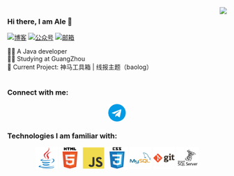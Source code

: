 <img align='right' src="https://github-readme-stats.vercel.app/api?username=paopao233&show_icons=true">

### Hi there, I am Ale 👋

[![博客](https://img.shields.io/static/v1?label=%E5%8D%9A%E5%AE%A2&message=blog.guluqiu.cc&color=orange&logo=bloglovin&style=flat-square&logoColor=white)](https://blog.guluqiu.ccp/)
[![公众号](https://img.shields.io/static/v1?label=公众号&message=来一颗咕噜球&color=07c160&logo=wechat&style=flat-square&logoColor=white)](https://github.com/paopao233/OnlineFreeApi/raw/main/%E6%89%AB%E7%A0%81_%E6%90%9C%E7%B4%A2%E8%81%94%E5%90%88%E4%BC%A0%E6%92%AD%E6%A0%B7%E5%BC%8F-%E6%A0%87%E5%87%86%E8%89%B2%E7%89%88.png)
[![邮箱](https://img.shields.io/static/v1?label=邮箱&message=%20&color=5194f0&logo=gmail&style=flat-square&logoColor=white)](mailto:zixingyx@gmail.com)

👨‍💻 A Java developer<br/>
👨‍🎓 Studying at GuangZhou<br/>
🚧 Current Project: 神马工具箱 | 线报主题（baolog）

<h1></h1>

<h3 align="left">Connect with me:</h3>

<p align="center">
	<a href="https://t.me/parklot" target="_blank">
		<img align="center" src="https://github.com/ma-shamshiri/ma-shamshiri/raw/main/images/contacts/telegram.svg" alt="telegram" height="40" width="40" />
	</a>

</p>

<h3 align="left">Technologies I am familiar with:</h3>

<p align="center">
		<img align="center" src="https://raw.githubusercontent.com/devicons/devicon/master/icons/java/java-original.svg" alt="devicon" height="50" width="50" />
    <img align="center" src="https://raw.githubusercontent.com/devicons/devicon/master/icons/html5/html5-original-wordmark.svg" alt="devicon" height="50" width="50" />
    <img align="center" src="https://raw.githubusercontent.com/devicons/devicon/master/icons/javascript/javascript-original.svg" alt="devicon" height="50" width="50" />
		<img align="center" src="https://raw.githubusercontent.com/devicons/devicon/master/icons/css3/css3-original-wordmark.svg" alt="devicon" height="50" width="50" />
    <img align="center" src="https://raw.githubusercontent.com/devicons/devicon/master/icons/mysql/mysql-original-wordmark.svg" alt="devicon" height="50" width="50" />
    <img align="center" src="https://raw.githubusercontent.com/devicons/devicon/master/icons/git/git-original-wordmark.svg" alt="devicon" height="50" width="50" />
    <img align="center" src="https://raw.githubusercontent.com/devicons/devicon/master/icons/microsoftsqlserver/microsoftsqlserver-plain-wordmark.svg" alt="devicon" height="50" width="50" />
</p>
